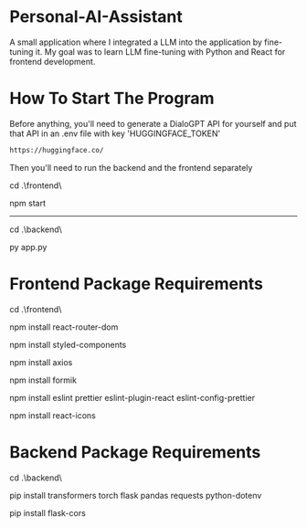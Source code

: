 # Personal-AI-Assistant
A small application where I integrated a LLM into the application by fine-tuning it. My goal was to learn LLM fine-tuning with Python and React for frontend development.

# How To Start The Program

Before anything, you'll need to generate a DialoGPT API for yourself and put that API in an .env file with key 'HUGGINGFACE_TOKEN'

```bash
https://huggingface.co/
```

Then you'll need to run the backend and the frontend separately

cd .\frontend\

npm start

---------------------
cd .\backend\

py app.py

# Frontend Package Requirements

cd .\frontend\ 

npm install react-router-dom

npm install styled-components

npm install axios

npm install formik

npm install eslint prettier eslint-plugin-react eslint-config-prettier

npm install react-icons

# Backend Package Requirements

cd .\backend\

pip install transformers torch flask pandas requests python-dotenv

pip install flask-cors
